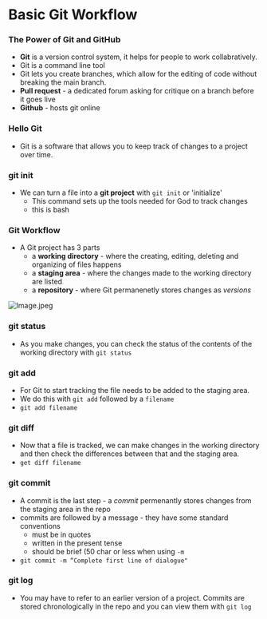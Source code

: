 # Basic Git Workflow

### The Power of Git and GitHub

- **Git** is a version control system, it helps for people to work collabratively.
- Git is a command line tool
- Git lets you create branches, which allow for the editing of code  without breaking the main branch.
- **Pull request** - a dedicated forum asking for critique on a branch before it goes live
- **Github** - hosts git online

### Hello Git

- Git is a software that allows you to keep track of changes to a project over time.

### git init

- We can turn a file into a **git project** with `git init` or 'initialize'
   - This command sets up the tools needed for God to track changes
   - this is bash

### Git Workflow

- A Git project has 3 parts
   - a **working directory** - where the creating, editing, deleting and organizing of files happens
   - a **staging area** - where the changes made to the working directory are listed
   - a **repository** - where Git permanenetly stores changes as *versions*

![Image.jpeg](https://res.craft.do/user/full/b4ae036d-e2e6-fd10-7e5e-f12ec518b2e1/doc/12D7CF92-1A43-43FB-B9DC-E0DD388A6716/1BA3C123-0B25-4AF8-941B-F952F062B48F_2/z9Uan7XVSP7gSLx8EHTjr45y0umNlW4c6EjDixs3vxgz/Image.jpeg)

### git status

- As you make changes, you can check the status of the contents of the working directory with `git status`

### git add

- For Git to start tracking the file needs to be added to the staging area.
- We do this with `git add` followed by a `filename`
- `git add filename`

### git diff

- Now that a file is tracked, we can make changes in the working directory and then check the differences between that and the staging area.
- `get diff filename`

### git commit

- A commit is the last step - a *commit* permenantly stores changes from the staging area in the repo
- commits are followed by a message - they have some standard conventions
   - must be in quotes
   - written in the present tense
   - should be brief (50 char or less when using `-m`
- `git commit -m “Complete first line of dialogue"`

### git log

- You may have to refer to an earlier version of a project. Commits are stored chronologically in the repo and you can view them with `git log`

